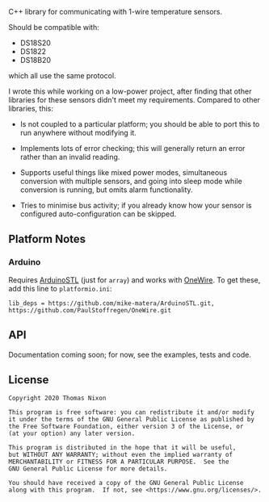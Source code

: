 C++ library for communicating with 1-wire temperature sensors.

Should be compatible with:

- DS18S20
- DS1822
- DS18B20

which all use the same protocol.

I wrote this while working on a low-power project, after finding that other
libraries for these sensors didn't meet my requirements. Compared to other
libraries, this:

- Is not coupled to a particular platform; you should be able to port this to
  run anywhere without modifying it.

- Implements lots of error checking; this will generally return an error rather
  than an invalid reading.

- Supports useful things like mixed power modes, simultaneous conversion with
  multiple sensors, and going into sleep mode while conversion is running, but
  omits alarm functionality.

- Tries to minimise bus activity; if you already know how your sensor is
  configured auto-configuration can be skipped.

## Platform Notes

### Arduino

Requires [ArduinoSTL](https://github.com/mike-matera/ArduinoSTL) (just for
`array`) and works with [OneWire](https://github.com/PaulStoffregen/OneWire).
To get these, add this line to `platformio.ini`:

    lib_deps = https://github.com/mike-matera/ArduinoSTL.git, https://github.com/PaulStoffregen/OneWire.git

## API

Documentation coming soon; for now, see the examples, tests and code.

## License

    Copyright 2020 Thomas Nixon

    This program is free software: you can redistribute it and/or modify
    it under the terms of the GNU General Public License as published by
    the Free Software Foundation, either version 3 of the License, or
    (at your option) any later version.

    This program is distributed in the hope that it will be useful,
    but WITHOUT ANY WARRANTY; without even the implied warranty of
    MERCHANTABILITY or FITNESS FOR A PARTICULAR PURPOSE.  See the
    GNU General Public License for more details.

    You should have received a copy of the GNU General Public License
    along with this program.  If not, see <https://www.gnu.org/licenses/>.

